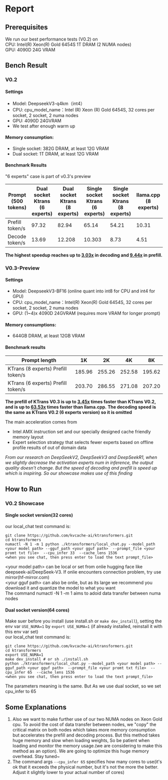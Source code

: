# Report
## Prerequisites
We run our best performance tests (V0.2) on <br>
CPU: Intel(R) Xeon(R) Gold 6454S 1T DRAM (2 NUMA nodes) <br>
GPU: 4090D 24G VRAM <br>
## Bench Result
### V0.2
#### Settings
- Model: DeepseekV3-q4km（int4）<br>
- CPU: cpu_model_name：Intel (R) Xeon (R) Gold 6454S, 32 cores per socket, 2 socket, 2 numa nodes
- GPU: 4090D 24GVRAM
- We test after enough warm up
#### Memory consumption:
  - Single socket: 382G DRAM, at least 12G VRAM
  - Dual socket: 1T DRAM, at least 12G VRAM

#### Benchmark Results

"6 experts" case is part of v0.3's preview

| Prompt<br>(500 tokens) | Dual socket Ktrans (6 experts) | Dual socket Ktrans (8 experts) | Single socket Ktrans (6 experts) | Single socket Ktrans (8 experts)| llama.cpp (8 experts) | 
| --- | --- | --- | --- | --- | --- | 
| Prefill token/s | 97.32 | 82.94 | 65.14 | 54.21 | 10.31 |
| Decode token/s | 13.69 | 12.208 | 10.303 | 8.73 |4.51 |

**The highest speedup reaches up to <u>3.03x</u> in decoding and <u>9.44x</u> in prefill.**

### V0.3-Preview
#### Settings
- Model: DeepseekV3-BF16 (online quant into int8 for CPU and int4 for GPU)
- CPU: cpu_model_name：Intel(R) Xeon(R) Gold 6454S, 32 cores per socket, 2 socket, 2 numa nodes
- GPU: (1~4)x 4090D 24GVRAM (requires more VRAM for longer prompt)

#### Memory consumptions:
- 644GB DRAM, at least 12GB VRAM

#### Benchmark results
| Prompt length  | 1K  | 2K  | 4K  | 8K |
|---------------|-----|-----|-----|-----|
| KTrans (8 experts) Prefill token/s |   185.96  |  255.26   |  252.58   |  195.62   |
| KTrans (6 experts) Prefill token/s |   203.70  |  286.55   |  271.08   |  207.20   |

**The prefill of KTrans V0.3 is up to <u>3.45x</u> times faster than KTrans V0.2, and is up to <u>63.53x</u> times faster than llama.cpp.**
**The decoding speed is the same as KTrans V0.2 (6 experts version) so it is omitted**

The main acceleration comes from 
- Intel AMX instruction set and our specially designed cache friendly memory layout
- Expert selection strategy that selects fewer experts based on offline profile results of out of domain data


*From our research on DeepSeekV2, DeepSeekV3 and DeepSeekR1, 
when we slightly decrease the activation experts num in inference, 
the output quality doesn't change. But the speed of decoding and prefill 
is speed up which is inspiring. So our showcase makes use of this finding*

## How to Run
### V0.2 Showcase
#### Single socket version(32 cores)
our local_chat test command is:
``` shell
git clone https://github.com/kvcache-ai/ktransformers.git
cd ktransformers
numactl -N 1 -m 1 python ./ktransformers/local_chat.py --model_path <your model path> --gguf_path <your gguf path>  --prompt_file <your promt txt file>  --cpu_infer 33  --cache_lens 1536 
<when you see chat, then press enter to load the text prompt_file>
```
\<your model path\> can be local or set from onlie hugging face like deepseek-ai/DeepSeek-V3. If onlie encounters connection problem, try use mirror(hf-mirror.com) <br>
\<your gguf path\> can also be onlie, but as its large we recommend you download it and quantize the model to what you want <br>
The command numactl -N 1 -m 1 aims to adoid data transfer between numa nodes
#### Dual socket version(64 cores)
Make suer before you install (use install.sh or `make dev_install`), setting the env var `USE_NUMA=1` by `export USE_NUMA=1` (if already installed, reinstall it with this env var set) <br>
our local_chat test command is:
``` shell
git clone https://github.com/kvcache-ai/ktransformers.git
cd ktransformers
export USE_NUMA=1
make dev_install # or sh ./install.sh
python ./ktransformers/local_chat.py --model_path <your model path> --gguf_path <your gguf path>  --prompt_file <your promt txt file>  --cpu_infer 65  --cache_lens 1536 
<when you see chat, then press enter to load the text prompt_file>
```
The parameters meaning is the same. But As we  use dual socket, so we set cpu_infer to 65
## Some Explanations
1. Also we want to make further use of our two NUMA nodes on Xeon Gold cpu. 
To avoid the cost of data transfer between nodes, we "copy" the critical matrix on 
both nodes which takes more memory consumption but accelerates the prefill and decoding process.
But this method takes huge memory and slow when loading weights, So be patient when loading
and monitor the memory usage.(we are considering to make this method as an option). We are going to optimize this huge memory overhead. Stay tuned~ <br>
2. The command args `--cpu_infer 65` specifies how many cores to use(it's ok that it exceeds the physical number, 
but it's not the more the better. Adjust it slightly lower to your actual number of cores)<br>
